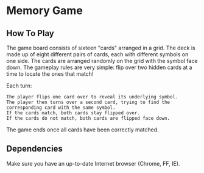 # Memory Game

## How To Play

The game board consists of sixteen "cards" arranged in a grid. The deck is made up of eight different pairs of cards, each with different symbols on one side. The cards are arranged randomly on the grid with the symbol face down. The gameplay rules are very simple: flip over two hidden cards at a time to locate the ones that match!

Each turn:

    The player flips one card over to reveal its underlying symbol.
    The player then turns over a second card, trying to find the corresponding card with the same symbol.
    If the cards match, both cards stay flipped over.
    If the cards do not match, both cards are flipped face down.

The game ends once all cards have been correctly matched.

## Dependencies

Make sure you have an up-to-date Internet browser (Chrome, FF, IE).
